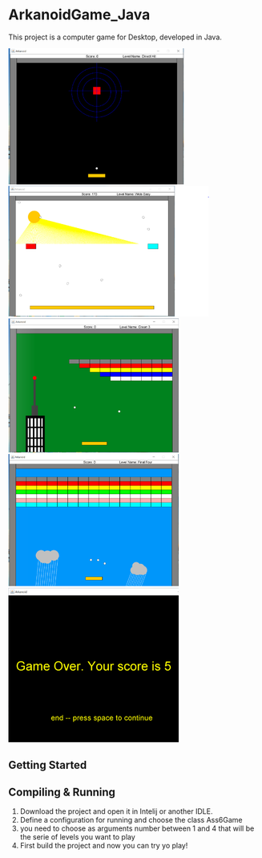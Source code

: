 # ArkanoidGame_Java

This project is a computer game for Desktop, developed in Java. 

<kbd>
    <img src="images/level1.PNG" width="350"/>
    <img src="images/level2.PNG" width="400"/>
    <img src="images/level3.PNG" width="340"/>
    <img src="images/level4.PNG" width="340"/>
    <img src="images/finalScreenPNG.PNG" width="340"/>
</kbd>

## Getting Started

## Compiling & Running

1. Download the project and open it in Intelij or another IDLE.
2. Define a configuration for running and choose the class Ass6Game
3. you need to choose as arguments number between 1 and 4 that will be the serie of levels you want to play
4. First build the project and now you can try yo play!
